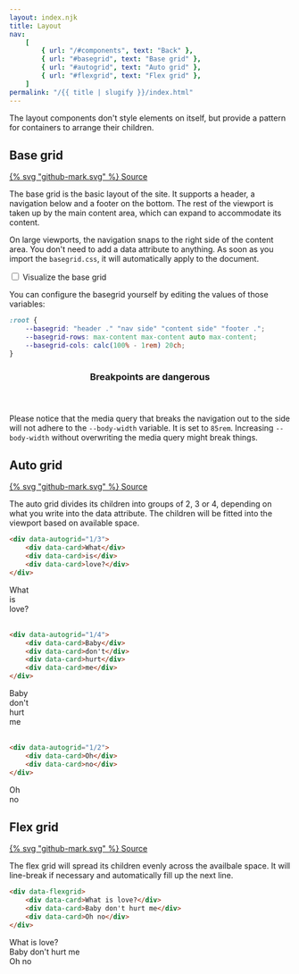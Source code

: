 ```yaml
---
layout: index.njk
title: Layout
nav:
    [
        { url: "/#components", text: "Back" },
        { url: "#basegrid", text: "Base grid" },
        { url: "#autogrid", text: "Auto grid" },
        { url: "#flexgrid", text: "Flex grid" },
    ]
permalink: "/{{ title | slugify }}/index.html"
---
```


The layout components don't style elements on itself, but provide a pattern for containers to arrange their children.

## Base grid

<a href="https://github.com/iamschulz/ssstyles/blob/main/css/basegrid.css" data-button>{% svg "github-mark.svg" %} Source</a>

The base grid is the basic layout of the site. It supports a header, a navigation below and a footer on the bottom. The rest of the viewport is taken up by the main content area, which can expand to accommodate its content.

On large viewports, the navigation snaps to the right side of the content area. You don't need to add a data attribute to anything. As soon as you import the `basegrid.css`, it will automatically apply to the document.

<input type="checkbox" data-toggle id="base-grid-vis"> <label for="base-grid-vis">Visualize the base grid</label>

You can configure the basegrid yourself by editing the values of those variables:

```css
:root {
	--basegrid: "header ." "nav side" "content side" "footer .";
	--basegrid-rows: max-content max-content auto max-content;
	--basegrid-cols: calc(100% - 1rem) 20ch;
}
```

<aside data-callout>
<header><h3>Breakpoints are dangerous</h3></header>
<p>Please notice that the media query that breaks the navigation out to the side will not adhere to the <code>--body-width</code> variable. It is set to <code>85rem</code>. Increasing <code>--body-width</code> without overwriting the media query might break things.</p>
</aside>

<script>
    document.querySelector('#base-grid-vis').addEventListener('change', (e) => {
        document.body.classList.toggle('demo-layout', e.target.checked);
    });
</script>

## Auto grid

<a href="https://github.com/iamschulz/ssstyles/blob/main/css/autogrid.css" data-button>{% svg "github-mark.svg" %} Source</a>

The auto grid divides its children into groups of 2, 3 or 4, depending on what you write into the data attribute. The children will be fitted into the viewport based on available space.

```html
<div data-autogrid="1/3">
	<div data-card>What</div>
	<div data-card>is</div>
	<div data-card>love?</div>
</div>
```

<div data-autogrid="1/3">
    <div data-card>What</div>
    <div data-card>is</div>
    <div data-card>love?</div>
</div>
<br>

```html
<div data-autogrid="1/4">
	<div data-card>Baby</div>
	<div data-card>don't</div>
	<div data-card>hurt</div>
	<div data-card>me</div>
</div>
```

<div data-autogrid="1/4">
    <div data-card>Baby</div>
    <div data-card>don't</div>
    <div data-card>hurt</div>
    <div data-card>me</div>
</div>
<br>

```html
<div data-autogrid="1/2">
	<div data-card>Oh</div>
	<div data-card>no</div>
</div>
```

<div data-autogrid="1/2">
    <div data-card>Oh</div>
    <div data-card>no</div>
</div>

## Flex grid

<a href="https://github.com/iamschulz/ssstyles/blob/main/css/flexgrid.css" data-button>{% svg "github-mark.svg" %} Source</a>

The flex grid will spread its children evenly across the availbale space. It will line-break if necessary and automatically fill up the next line.

```html
<div data-flexgrid>
	<div data-card>What is love?</div>
	<div data-card>Baby don't hurt me</div>
	<div data-card>Oh no</div>
</div>
```

<div data-flexgrid>
    <div data-card>What is love?</div>
    <div data-card>Baby don't hurt me</div>
    <div data-card>Oh no</div>
</div>
